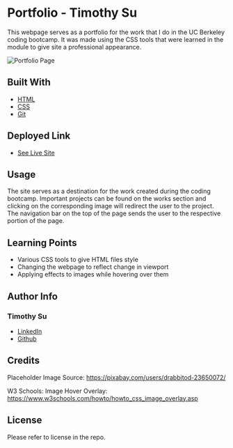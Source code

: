 # Portfolio - Timothy Su

This webpage serves as a portfolio for the work that I do in the UC Berkeley coding bootcamp. It was made using the CSS tools that were learned in the module to give site a professional appearance.

![Portfolio Page](./assets/images/portfolio_index.html%23about-me.gif)
## Built With

* [HTML](https://developer.mozilla.org/en-US/docs/Web/HTML)
* [CSS](https://developer.mozilla.org/en-US/docs/Web/CSS)
* [Git](https://git-scm.com/)
## Deployed Link

* [See Live Site](https://timothysu1.github.io/portfolio-timothysu/)

## Usage

The site serves as a destination for the work created during the coding bootcamp. Important projects can be found on the works section and clicking on the corresponding image will redirect the user to the project. The navigation bar on the top of the page sends the user to the respective portion of the page.

## Learning Points 
* Various CSS tools to give HTML files style
* Changing the webpage to reflect change in viewport 
* Applying effects to images while hovering over them


## Author Info

### Timothy Su

* [LinkedIn](https://www.linkedin.com/in/timothysu1/)
* [Github](https://github.com/timothysu1)


## Credits

Placeholder Image Source: https://pixabay.com/users/drabbitod-23650072/

W3 Schools: Image Hover Overlay: https://www.w3schools.com/howto/howto_css_image_overlay.asp
## License

Please refer to license in the repo. 